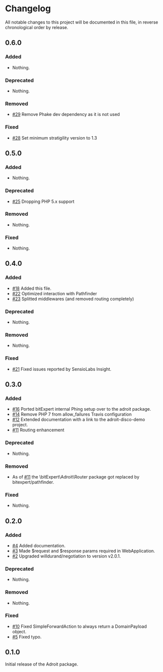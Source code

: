 # Changelog

All notable changes to this project will be documented in this file, in reverse chronological order by release.

## 0.6.0

### Added

- Nothing.

### Deprecated

- Nothing.

### Removed

- [#29](https://github.com/bitExpert/adroit/pull/29) Remove Phake dev dependency as it is not used

### Fixed

- [#28](https://github.com/bitExpert/adroit/pull/28) Set minimum stratigility version to 1.3

## 0.5.0

### Added

- Nothing.

### Deprecated

- [#25](https://github.com/bitExpert/adroit/pull/25) Dropping PHP 5.x support

### Removed

- Nothing.

### Fixed

- Nothing.

## 0.4.0

### Added

- [#18](https://github.com/bitExpert/adroit/pull/18) Added this file.
- [#22](https://github.com/bitExpert/adroit/pull/22) Optimized interaction with Pathfinder
- [#23](https://github.com/bitExpert/adroit/pull/23) Splitted middlewares (and removed routing completely)

### Deprecated

- Nothing.

### Removed

- Nothing.

### Fixed

- [#21](https://github.com/bitExpert/adroit/pull/21) Fixed issues reported by SensioLabs Insight.

## 0.3.0

### Added

-  [#16](https://github.com/bitExpert/adroit/pull/16) Ported bitExpert internal Phing setup over to the adroit package. 
-  [#14](https://github.com/bitExpert/adroit/pull/14) Remove PHP 7 from allow_failures Travis configuration 
-  [#12](https://github.com/bitExpert/adroit/pull/12) Extended documentation with a link to the adroit-disco-demo project. 
-  [#11](https://github.com/bitExpert/adroit/pull/11) Routing enhancement 

### Deprecated

- Nothing.

### Removed

- As of [#11](https://github.com/bitExpert/adroit/pull/11) the \bitExpert\Adroit\Router package got replaced by bitexpert/pathfinder.

### Fixed

- Nothing.

## 0.2.0

### Added

-  [#4](https://github.com/bitExpert/adroit/pull/4) Added documentation. 
-  [#3](https://github.com/bitExpert/adroit/pull/3) Made $request and $response params required in WebApplication. 
-  [#2](https://github.com/bitExpert/adroit/pull/2) Upgraded willdurand/negotiation to version v2.0.1.

### Deprecated

- Nothing.

### Removed

- Nothing.

### Fixed

-  [#10](https://github.com/bitExpert/adroit/pull/10) Fixed SimpleForwardAction to always return a DomainPayload object. 
-  [#5](https://github.com/bitExpert/adroit/pull/5) Fixed typo. 

## 0.1.0

Initial release of the Adroit package.

